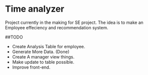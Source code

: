 # Time analyzer
Project currently in the making for SE project.
The idea is to make an Employee effeciency and recommendation system.

##TODO

* Create Analysis Table for employee.
* Generate More Data.   (Done)
* Create A manager view things.
* Make update to table possible.
* Improve front-end. 